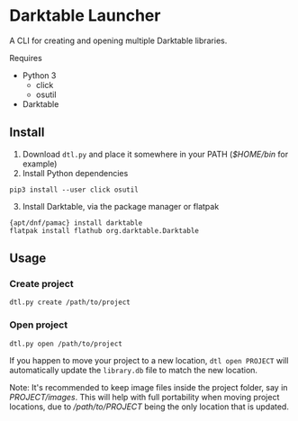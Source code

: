 # Darktable Launcher
A CLI for creating and opening multiple Darktable libraries.

Requires
- Python 3
  - click
  - osutil
- Darktable

## Install

1. Download `dtl.py` and place it somewhere in your PATH (_$HOME/bin_ for example)
2. Install Python dependencies 

```
pip3 install --user click osutil
```
3. Install Darktable, via the package manager or flatpak
```
{apt/dnf/pamac} install darktable
flatpak install flathub org.darktable.Darktable
```

## Usage

### Create project
```
dtl.py create /path/to/project
```

### Open project
```
dtl.py open /path/to/project
```

If you happen to move your project to a new location, `dtl open PROJECT` 
will automatically update the `library.db` file to match the new location.

Note: It's recommended to keep image files inside the project folder, say in _PROJECT/images_.
This will help with full portability when moving project locations, due to _/path/to/PROJECT_ being the only location that is updated.